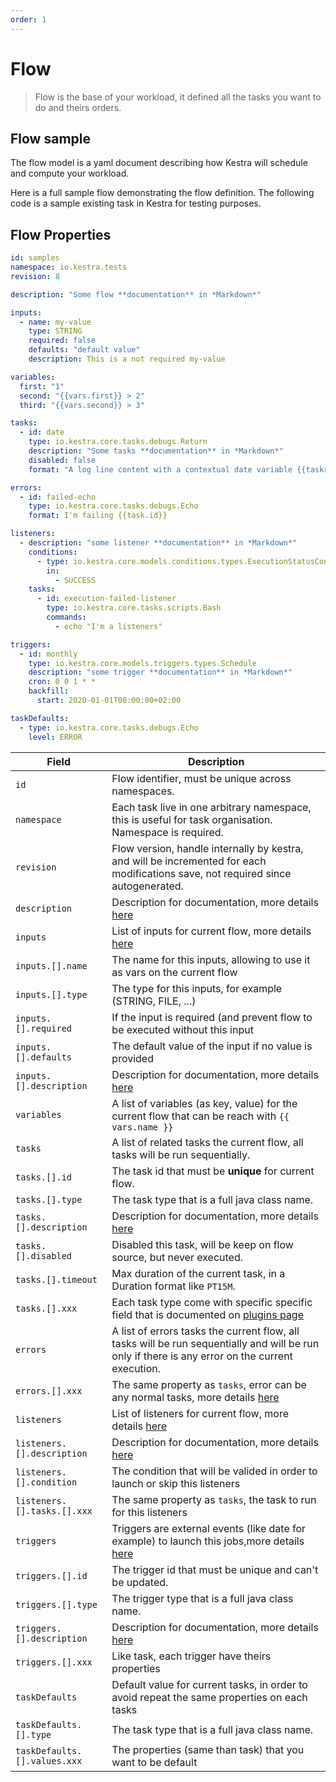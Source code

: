 ```yaml
---
order: 1
---
```


# Flow
> Flow is the base of your workload, it defined all the tasks you want to do and theirs orders.

## Flow sample

The flow model is a yaml document describing how Kestra will schedule and compute your workload.

Here is a full sample flow demonstrating the flow definition.
The following code is a sample existing task in Kestra for testing purposes.

## Flow Properties

```yaml
id: samples
namespace: io.kestra.tests
revision: 8

description: "Some flow **documentation** in *Markdown*"

inputs:
  - name: my-value
    type: STRING
    required: false
    defaults: "default value"
    description: This is a not required my-value

variables:
  first: "1"
  second: "{{vars.first}} > 2"
  third: "{{vars.second}} > 3"

tasks:
  - id: date
    type: io.kestra.core.tasks.debugs.Return
    description: "Some tasks **documentation** in *Markdown*"
    disabled: false
    format: "A log line content with a contextual date variable {{taskrun.startDate}}"

errors:
  - id: failed-echo
    type: io.kestra.core.tasks.debugs.Echo
    format: I'm failing {{task.id}}

listeners:
  - description: "some listener **documentation** in *Markdown*"
    conditions:
      - type: io.kestra.core.models.conditions.types.ExecutionStatusCondition
        in:
          - SUCCESS
    tasks:
      - id: execution-failed-listener
        type: io.kestra.core.tasks.scripts.Bash
        commands:
          - echo "I'm a listeners"

triggers:
  - id: monthly
    type: io.kestra.core.models.triggers.types.Schedule
    description: "some trigger **documentation** in *Markdown*"
    cron: 0 0 1 * *
    backfill:
      start: 2020-01-01T00:00:00+02:00

taskDefaults:
  - type: io.kestra.core.tasks.debugs.Echo
    level: ERROR
```


| Field | Description |
| ---------- | ----------- |
|`id`|Flow identifier, must be unique across namespaces.|
|`namespace`|Each task live in one arbitrary namespace, this is useful for task organisation. Namespace is required.|
|`revision`|Flow version, handle internally by kestra, and will be incremented for each modifications save, not required since autogenerated.|
|`description`|Description for documentation, more details [here](../documentation/) |
|`inputs`|List of inputs for current flow, more details [here](../inputs/) |
|`inputs.[].name`|The name for this inputs, allowing to use it as vars on the current flow|
|`inputs.[].type`|The type for this inputs, for example (STRING, FILE, ...)|
|`inputs.[].required`|If the input is required (and prevent flow to be executed without this input|
|`inputs.[].defaults`|The default value of the input if no value is provided|
|`inputs.[].description`|Description for documentation, more details [here](../documentation/) |
|`variables`|A list of variables (as key, value) for the current flow that can be reach with <code v-pre>{{ vars.name }}</code>|
|`tasks`|A list of related tasks the current flow, all tasks will be run sequentially.|
|`tasks.[].id`|The task id that must be **unique** for current flow.|
|`tasks.[].type`|The task type that is a full java class name.|
|`tasks.[].description`|Description for documentation, more details [here](../documentation/) |
|`tasks.[].disabled`|Disabled this task, will be keep on flow source, but never executed.|
|`tasks.[].timeout`|Max duration of the current task, in a Duration format like `PT15M`.|
|`tasks.[].xxx`|Each task type come with specific specific field that is documented on [plugins page](../../../plugins/)|
|`errors`|A list of errors tasks the current flow, all tasks will be run sequentially and will be run only if there is any error on the current execution.|
|`errors.[].xxx`|The same property as `tasks`, error can be any normal tasks, more details [here](../errors-handling/)  |
|`listeners`|List of listeners for current flow, more details [here](../listeners/)|
|`listeners.[].description`|Description for documentation, more details [here](../documentation/) |
|`listeners.[].condition`|The condition that will be valided in order to launch or skip this listeners|
|`listeners.[].tasks.[].xxx`|The same property as `tasks`, the task to run for this listeners|
|`triggers`|Triggers are external events (like date for example) to launch this jobs,more details [here](../triggers/) |
|`triggers.[].id`|The trigger id that must be unique and can't be updated.|
|`triggers.[].type`|The trigger type that is a full java class name.|
|`triggers.[].description`|Description for documentation, more details [here](../documentation/) |
|`triggers.[].xxx`|Like task, each trigger have theirs properties|
|`taskDefaults`|Default value for current tasks, in order to avoid repeat the same properties on each tasks|
|`taskDefaults.[].type`|The task type that is a full java class name.|
|`taskDefaults.[].values.xxx`|The properties (same than task) that you want to be default|
